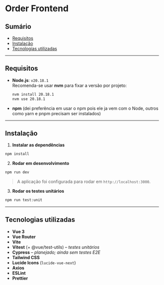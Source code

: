 # Order Frontend

## Sumário
- [Requisitos](#requisitos)
- [Instalação](#instalação)
- [Tecnologias utilizadas](#tecnologias-utilizadas)

---

## Requisitos

- **Node.js**: `v20.18.1`  
  Recomenda-se usar **nvm** para fixar a versão por projeto:

  ```sh
  nvm install 20.18.1
  nvm use 20.18.1
  ```

- **npm** (dei preferência em usar o npm pois ele ja vem com o Node, outros como yarn e pnpm precisam ser instalados)

---

## Instalação

1) **Instalar as dependências**
```sh
npm install
```

2) **Rodar em desenvolvimento**
```sh
npm run dev
```
> A aplicação foi configurada para rodar em `http://localhost:3000`.

3) **Rodar os testes unitários**
```sh
npm run test:unit
```

---

## Tecnologias utilizadas

- **Vue 3**
- **Vue Router**
- **Vite**
- **Vitest** (+ @vue/test-utils) – _testes unitários_
- **Cypress** – _planejado; ainda sem testes E2E_
- **Tailwind CSS**
- **Lucide Icons** (`lucide-vue-next`)
- **Axios**
- **ESLint**
- **Prettier**
